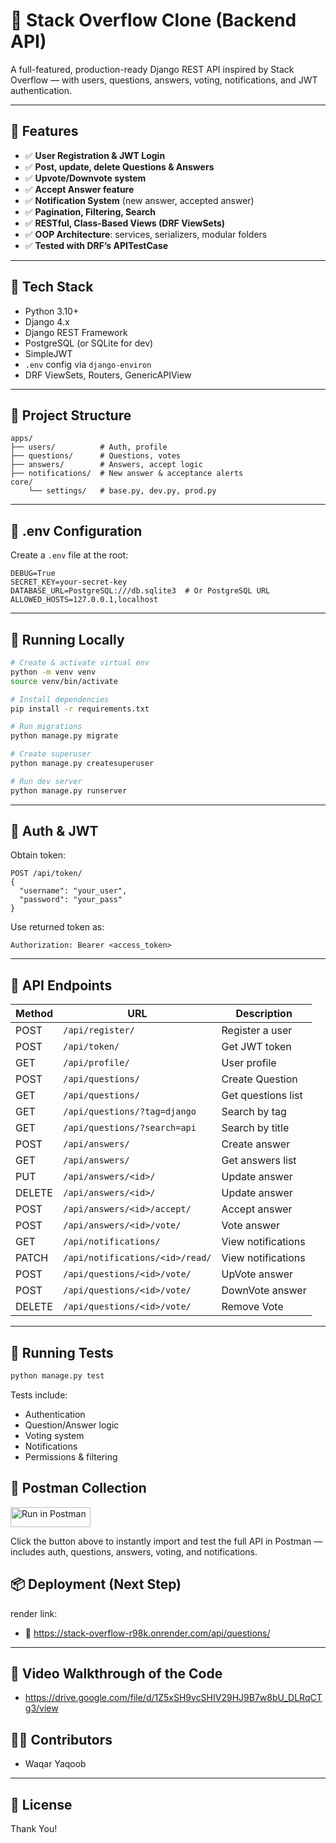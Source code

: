 # 🧠 Stack Overflow Clone (Backend API)

A full-featured, production-ready Django REST API inspired by Stack Overflow — with users, questions, answers, voting, notifications, and JWT authentication.

---

## 🚀 Features

- ✅ **User Registration & JWT Login**
- ✅ **Post, update, delete Questions & Answers**
- ✅ **Upvote/Downvote system**
- ✅ **Accept Answer feature**
- ✅ **Notification System** (new answer, accepted answer)
- ✅ **Pagination, Filtering, Search**
- ✅ **RESTful, Class-Based Views (DRF ViewSets)**
- ✅ **OOP Architecture**: services, serializers, modular folders
- ✅ **Tested with DRF’s APITestCase**

---

## 🧰 Tech Stack

- Python 3.10+
- Django 4.x
- Django REST Framework
- PostgreSQL (or SQLite for dev)
- SimpleJWT
- `.env` config via `django-environ`
- DRF ViewSets, Routers, GenericAPIView

---

## 📁 Project Structure

```
apps/
├── users/          # Auth, profile
├── questions/      # Questions, votes
├── answers/        # Answers, accept logic
├── notifications/  # New answer & acceptance alerts
core/
    └── settings/   # base.py, dev.py, prod.py
```

---

## 🔐 .env Configuration

Create a `.env` file at the root:

```
DEBUG=True
SECRET_KEY=your-secret-key
DATABASE_URL=PostgreSQL:///db.sqlite3  # Or PostgreSQL URL
ALLOWED_HOSTS=127.0.0.1,localhost
```

---

## 🧪 Running Locally

```bash
# Create & activate virtual env
python -m venv venv
source venv/bin/activate

# Install dependencies
pip install -r requirements.txt

# Run migrations
python manage.py migrate

# Create superuser
python manage.py createsuperuser

# Run dev server
python manage.py runserver
```

---

## 🔑 Auth & JWT

Obtain token:
```
POST /api/token/
{
  "username": "your_user",
  "password": "your_pass"
}
```

Use returned token as:
```
Authorization: Bearer <access_token>
```

---

## 🔁 API Endpoints

| Method | URL        		             | Description        |
|--------|-----------------------------------|--------------------|
| POST   | `/api/register/`                  | Register a user    |
| POST   | `/api/token/`                     | Get JWT token      |
| GET    | `/api/profile/`                   | User profile       |
| POST   | `/api/questions/`                 | Create Question    |
| GET    | `/api/questions/`                 | Get questions list |
| GET    | `/api/questions/?tag=django`      | Search by tag      |
| GET    | `/api/questions/?search=api`      | Search by title    |
| POST   | `/api/answers/`        	     | Create answer      |
| GET    | `/api/answers/`        	     | Get answers list   |
| PUT    | `/api/answers/<id>/`        	     | Update answer      |
| DELETE | `/api/answers/<id>/`              | Update answer      |
| POST   | `/api/answers/<id>/accept/`       | Accept answer      |
| POST   | `/api/answers/<id>/vote/`         | Vote answer        |
| GET    | `/api/notifications/`  	     | View notifications |
| PATCH  | `/api/notifications/<id>/read/`   | View notifications |
| POST   | `/api/questions/<id>/vote/`       | UpVote answer      |
| POST   | `/api/questions/<id>/vote/`       | DownVote answer    |
| DELETE | `/api/questions/<id>/vote/`       | Remove Vote        |


---

## 🧪 Running Tests

```bash
python manage.py test
```

Tests include:
- Authentication
- Question/Answer logic
- Voting system
- Notifications
- Permissions & filtering

## 🧪 Postman Collection

[<img src="https://run.pstmn.io/button.svg" alt="Run in Postman" style="width: 128px; height: 32px;">](https://app.getpostman.com/run-collection/21311841-e63fb6a6-3b98-414a-9d96-a9b2391861f2?action=collection%2Ffork&source=rip_markdown&collection-url=entityId%3D21311841-e63fb6a6-3b98-414a-9d96-a9b2391861f2%26entityType%3Dcollection%26workspaceId%3Dd1b9a31e-eb74-4e8b-93be-36bdf4641056)

Click the button above to instantly import and test the full API in Postman — includes auth, questions, answers, voting, and notifications.


## 📦 Deployment (Next Step)

render link:
- 🔵 https://stack-overflow-r98k.onrender.com/api/questions/

---

## 🧪 Video Walkthrough of the Code
- https://drive.google.com/file/d/1Z5xSH9vcSHIV29HJ9B7w8bU_DLRqCTg3/view


## 🧑‍💻 Contributors

- Waqar Yaqoob

---

## 📄 License

Thank You!
